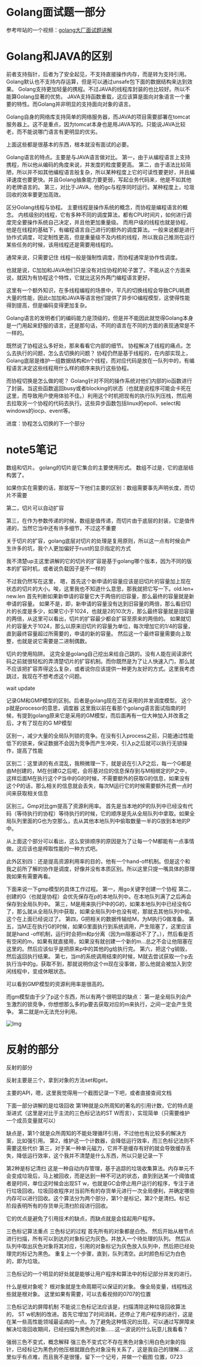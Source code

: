 # Golang面试题一部分
参考哔站的一个视频：[golang大厂面试题讲解](https://www.bilibili.com/video/BV1H8411j7Tu/)


# Golang和JAVA的区别
前者支持指针，后者为了安全起见，不支持直接操作内存，而是转为支持引用。Golang默认也不支持内存运算，但是可以通过unsafe包下面的数据结构来达到效果。
Golang支持更加轻量的携程。不过JAVA的线程库封装的也比较好。所以不能算Golang显著的优势。
JAVA支持函数重载，这应该算是面向对象语言一个重要的特性。而Golang并非明显的支持面向对象的语言。

Golang自身的网络库支持简单的网络服务器，而JAVA的项目需要部署在tomcat服务器上。这不是重点，因为tomcat本身也是用JAVA写的。只能说JAVA比较老，而不能说哪门语言有更明显的优劣。

上面这些都是很基本的东西，根本就没有面试的必要。

Golang语言的特点。主要是与JAVA语言做对比。
第一，由于从编程语言上支持携程，所以他从编码的角度来说，并发度的粒度要更高。
第二，由于语法比较简陋，所以并不如其他编程语言般复杂，所以某种程度上它的可读性要更好，并且编译速度也要更快。并且Golang抽象能力要更弱，写起业务代码来，他是不如其他的老牌语言的。
第三，对比于JAVA，他的gc与程序同时运行。某种程度上，垃圾回收的效率要更加高效。

区分Golang线程与协程。
主要线程是操作系统的概念，而协程是编程语言的概念。
内核级别的线程，它有多种不同的调度算法，都有CPU时间片，如何进行调度完全要操作系统自己决定，并且他更加重量级。
而用户级的线程也就是协程，他是在线程的基础下，有编程语言自己进行的额外的调度算法。一般来说都是进行协作式调度，可定制性更高，但是重量级不及内核的线程，所以我自己推测在运行某些任务的时候，该用线程还是需要用线程的。

通常来说，只需要记住
线程一般是强制性调度，而协程通常是协作性调度。

也就是说，C加加和JAVA他们只是没有对应协程的轮子罢了。不能从这个方面来说，就因为有协程这个特性，它就比这另外两门编程语言更好。

这里有一个额外知识，在多线程编程的场景中，平凡的切换线程会导致CPU耗费大量的性能，因此c加加和JAVA等语言他们提供了异步IO编程模型，这使得性能得到提高，但是编码变得更加复杂。

Golang语言的发明者们的编码能力是顶级的，但是并不能因此就觉得Golang本身是一门用起来舒服的语言，还是那句话，不同的语言在不同的方面的表现通常是不一样的。

既然说了协程这么多好处，那来看看它内部的细节。
协程解决了线程的痛点。怎么去执行的问题，怎么去切换的问题？
协程仍然是基于线程的，在内部实现上，Golang底层是维护一组数据结构和n个线程，而对应代码是放在一队列中的，有编程语言决定这些线程用什么样的顺序来执行这些协程。

而协程切换是怎么做的呢？
Golang针对不同的操作系统对他们内部的io函数进行了封装。当这些函数返回busy或者blocking的状态（也就是说程序可能会卡死在这里，而导致用户使用体验不佳。）利用这个时机把现有的执行队列压栈，然后用去拉取另一个协程的代码去执行。这些异步函数包括linux的epoll、select和windows的iocp、event等。

进度：协程怎么切换的下一个部分


# note5笔记
数组和切片。
golang的切片是它集合的主要使用形式。
数组不过是，它的底层结构罢了。

如果你实在需要的话，那就写一下他们主要的区别：数组需要事先声明长度，而切片不需要

第二，切片可以自动扩容

第三，在作为参数传递的时候，数组是值传递，而切片由于底层的封装，它是值传递的，当然它当中还有许多细节，不过这不重要

关于切片的扩容，golang底层对切片的处理是复用原则，所以这一点有时候会产生许多的坑，我个人更加偏好于rust的显示指定的方式

我不清楚up主这里讲解的它的切片的扩容是基于golang哪个版本，因为不同的版本的扩容时机，或者说负载因子是不一样的

不过我仍然写在这里，
嗯，首先这个新申请的容量应该是旧切片的容量加上现在状态的切片的大小。唉，这里我也不知道什么意思，那我就把它写一下。old.len+ new.len
首先判断如果新申请的容量它大于两倍的旧容量，那么最终的容量就是新申请的容量。
如果不是，即，新申请的容量没有达到旧容量的两倍，那么看旧切片的长度是多少，如果它小于1024，也就是2的10次方，那么最终容量就是旧容量的两倍，从这里可以看出，切片的扩容最少都会扩容至原来的两倍的。
如果就切片的容量大于1024，那么以原来旧切片的容量为单位，每次增加它的1/4的容量，直到最终容量超过所需要的，申请的新的容量。
然后这一个最终容量需要向上取整，也就是说它需要是二进制偶数。

切片的使用陷阱。
这完全是golang自己挖出来给自己跳的。没有人能在阅读源代码之前就很轻松的弄清楚切片的扩容机制。而你既然是为了让人快速入门，那么就不应该把扩容弄得这么复杂，或者说你应该提供一种更为友好的方式。这里我考虑跳过，我现在不想考虑这个问题。

wait update

记录GM和GMP模型的区别。后者是golang现在正在采用的并发调度模型。
这个p就是procesor的意思，调度器
这里我以前在看那个golang语言面试指南的时候，有提到golang原来它是采用的GM模型，而后面再有一位大神加入并改善之后，才有了现在的G MP模型

区别一，减少大量的全局队列锁的竞争。在没有引入process之前，只能通过性能低下的锁来，保证数据不会因为竞争而产生冲突，引入p之后就可以执行无锁操作，提高了性能

区别二：这里讲的有点混乱，我稍微理一下，就是说在引入P之后，每一个G都是由M创建的，M在创建G之后呢，会将基对应的信息保存到与M相绑定的P之中，这样后面M在执行这个P当中的G的时候，不需要额外的获取G的信息，如果没有这个P的话，那么相关的信息就会丢失，每次M运行它的时候需要额外花费一点时间来获取相关信息


区别三。Gmp对比gm提高了资源利用率。
首先是当本地的P的队列中已经没有代码（等待执行的协程）等待执行的时候，它的顺序是先从全局队列中拿取。如果全局队列里面的G也为空那么，去从其他本地队列中偷取数量一半的G放到本地的P中。

从上面这个部分可以看出，这么安排顺序的原因是为了让每一个M都能有一点事情做。这应该也是榨取性能的一种方式吧。

此外区别四：还是提高资源利用率的目的，他有一个hand-off机制。但是这个和我之前所了解的协作是调度，好像并没有本质区别。所以这里只提一嘴具体的原理我如果有需要再看。

下面来说一下gmp模型的具体工作过程。
第一，用go关键字创建一个协程
第二，创建的G（也就是协程）会优先保存在p的本地队列中。在本地队列满了之后再会保存到全局队列中。
第三，M是用来执行P中的G的，如果本地队列中已经没有G了，那么就从全局队列中获取，如果全局队列中也没有呢，那就去其他队列中偷。这个在上面已经说过了。
第四，G把相关的数据传输给M，为M执行G做准备。
第五，当M正在执行G的时候，如果G里面执行到系统调用，产生阻塞了，这里应该就是hand -off机制，运行时会把m和p分离（因为m阻塞动不了了。），然后看是否有空闲的m，如果有就直接用，如果没有就创建一个新的m…总之不会让他阻塞在这里的。然后应该似乎是把原来p中的其他的g给执行完。
第六，把这个g销毁，然后返回执行结果。
第七，当m的系统调用结束的时候，M就去尝试获取一个p去执行当中的g，获取不到，那就说明你这个m现在没事做，那么他就会被加入到空闲线程中，变成休眠状态。

可以看到GMP模型的资源利用率是很高的。

而gm模型由于少了p这个东西，所以有两个很明显的缺点：
第一是全局队列会产生激烈的锁竞争，你想想那么多的p要去获取对应的m来执行，之间一定会产生竞争。
第二就是m无法充分利用。

![Img](./res/drawable/Goroutine进行调度的时机.png)

# 反射的部分
反射的部分

反射主要是三个，拿到对象的方法set和get，

主要的API，嗯，这里我觉得用一个截图记录一下吧，或者直接查阅文档

下面一部分讲解的是垃圾回收
第1种就是众所周知的著名的引用计数，它的特点是渐进式（这里是对比于主流的三色标记法的ST W而言），实现简单（只需要维护一个成员变量就可以）

缺点是，第1个就是众所周知的不能处理循环引用，不过他也有比较多的解决方案，比如强引用。
第2，维护这一个计数器，会降低运行效率，而三色标记法则不需要这些代价
第三，对于某一种单元磁力，它并不是缓存有好的就会导致缓存丢失，降低运行效率，这个我并不清楚是什么东西，所以只是记录一下

第2种是标记清扫
这是一种自动内存管理，基于追踪的垃圾收集算法。内存单元不会变成垃圾后，马上被回收，而是达到一种不可达的状态，直到到达某一个阈值或者是时间，单位这时候会出现ST w，也就是GC会停止用户运行的程序，专注于进行垃圾回收。垃圾回收程序对当前所有的存货单元进行一次全局便利，并确定哪些内存可以进行回收。这个算法分为两个部分，第1个是标记，第2个是清扫。标记阶段表明所有的存货单元清扫阶段进行回收。

它的优点是避免了引用技术的缺点，而缺点就是会挂起用户程序。

三色标记算法重点
三色标记的过程
首先所有的对象都是白色。
然后开始从根节点进行扫描，所有可以到达的对象标记为灰色。并放入一个待处理的队列。
然后从队列中取出灰色对象将其对应，引用的对象标记为灰色放入队列中，然后把已经处理完的标记为黑色。
重复上一个步骤，直到，队列清空。此时颜色标记为白色的，即为垃圾。

三色标记的一个明显的好处就是能够让用户程序和算法中的标记部分并发的进行。

什么是根对象呢？
根对象就是生命周期可以保证的对象。
像全局变量，线程栈这些就是根对象。
这里如果有需要，可以去看视频的0707的位置

三色标记法的屏障机制
不能说三色标记法应该是，扫描清除这种垃圾回收算法的， ST w机制的改进。首先它增加了时间消耗，还停止了用户程序的进行，这是在某一些高性能领域最诟病的一点。为了避免这种情况的出现，可以通过写屏障来解决垃圾回收期间，已经扫描为黑色的对象……这一波说的什么玩意儿我看看？

强弱三色不变式，概念解释
强三色不变式它不存在黑色对象引用白色对象的指针，已经标记为黑色的他压根就跟白色对象没有关系了，这是我自己的理解……这里似乎有点难，而且我不是很懂，留下一个记号，并做一个截图 位置，0723
